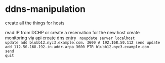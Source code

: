 # ddns-manipulation
create all the things for hosts

read IP from DCHP or create a reservation for the new host 
create monitoring via api
create dns entry 
<code>
nsupdate
 server localhost
 update add blubb12.nyc3.example.com. 3600 A 192.168.50.112
 send
 update add 112.50.168.192.in-addr.arpa 3600 PTR blubb12.nyc3.example.com.
 send
 quit
</code>
